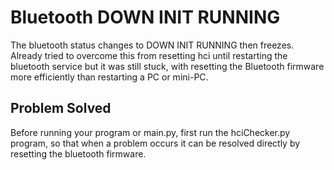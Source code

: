# Bluetooth DOWN INIT RUNNING
The bluetooth status changes to DOWN INIT RUNNING then freezes. Already tried to overcome this from resetting hci until restarting the bluetooth service but it was still stuck, with resetting the Bluetooth firmware more efficiently than restarting a PC or mini-PC. 

## Problem Solved
Before running your program or main.py, first run the hciChecker.py program, so that when a problem occurs it can be resolved directly by resetting the bluetooth firmware.